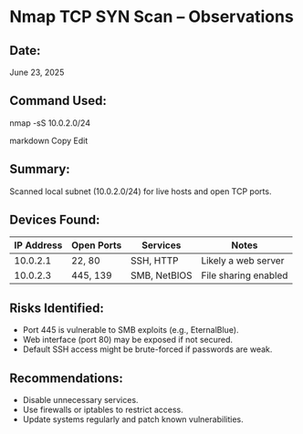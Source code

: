 # Nmap TCP SYN Scan – Observations

## Date:
June 23, 2025

## Command Used:
nmap -sS 10.0.2.0/24

markdown
Copy
Edit

## Summary:
Scanned local subnet (10.0.2.0/24) for live hosts and open TCP ports.

## Devices Found:

| IP Address   | Open Ports | Services     | Notes                  |
|--------------|------------|--------------|------------------------|
| 10.0.2.1     | 22, 80     | SSH, HTTP    | Likely a web server    |
| 10.0.2.3     | 445, 139   | SMB, NetBIOS | File sharing enabled   |

## Risks Identified:
- Port 445 is vulnerable to SMB exploits (e.g., EternalBlue).
- Web interface (port 80) may be exposed if not secured.
- Default SSH access might be brute-forced if passwords are weak.

## Recommendations:
- Disable unnecessary services.
- Use firewalls or iptables to restrict access.
- Update systems regularly and patch known vulnerabilities.

